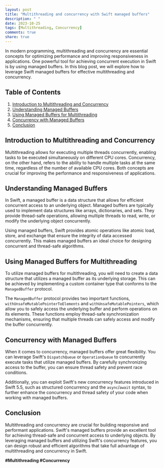```yaml
---
layout: post
title: "Multithreading and concurrency with Swift managed buffers"
description: " "
date: 2023-10-25
tags: [Multithreading, Concurrency]
comments: true
share: true
---
```


In modern programming, multithreading and concurrency are essential concepts for optimizing performance and improving responsiveness in applications. One powerful tool for achieving concurrent execution in Swift is by using managed buffers. In this blog post, we will explore how to leverage Swift managed buffers for effective multithreading and concurrency.

## Table of Contents
1. [Introduction to Multithreading and Concurrency](#introduction-to-multithreading-and-concurrency)
2. [Understanding Managed Buffers](#understanding-managed-buffers)
3. [Using Managed Buffers for Multithreading](#using-managed-buffers-for-multithreading)
4. [Concurrency with Managed Buffers](#concurrency-with-managed-buffers)
5. [Conclusion](#conclusion)

## Introduction to Multithreading and Concurrency
Multithreading allows for executing multiple threads concurrently, enabling tasks to be executed simultaneously on different CPU cores. Concurrency, on the other hand, refers to the ability to handle multiple tasks at the same time, regardless of the number of available CPU cores. Both concepts are crucial for improving the performance and responsiveness of applications.

## Understanding Managed Buffers
In Swift, a managed buffer is a data structure that allows for efficient concurrent access to an underlying object. Managed buffers are typically used to implement data structures like arrays, dictionaries, and sets. They provide thread-safe operations, allowing multiple threads to read, write, or modify the underlying object concurrently.

Using managed buffers, Swift provides atomic operations like atomic load, store, and exchange that ensure the integrity of data accessed concurrently. This makes managed buffers an ideal choice for designing concurrent and thread-safe algorithms.

## Using Managed Buffers for Multithreading
To utilize managed buffers for multithreading, you will need to create a data structure that utilizes a managed buffer as its underlying storage. This can be achieved by implementing a custom container type that conforms to the `ManagedBuffer` protocol.

The `ManagedBuffer` protocol provides two important functions, `withUnsafeMutablePointerToElements` and `withUnsafeMutablePointers`, which allow you to safely access the underlying buffer and perform operations on its elements. These functions employ thread-safe synchronization mechanisms, ensuring that multiple threads can safely access and modify the buffer concurrently.

## Concurrency with Managed Buffers
When it comes to concurrency, managed buffers offer great flexibility. You can leverage Swift's `DispatchQueue` or `OperationQueue` to concurrently execute tasks that utilize managed buffers. By carefully synchronizing access to the buffer, you can ensure thread safety and prevent race conditions.

Additionally, you can exploit Swift's new concurrency features introduced in Swift 5.5, such as structured concurrency and the `async`/`await` syntax, to further enhance the concurrency and thread safety of your code when working with managed buffers.

## Conclusion
Multithreading and concurrency are crucial for building responsive and performant applications. Swift's managed buffers provide an excellent tool for achieving thread-safe and concurrent access to underlying objects. By leveraging managed buffers and utilizing Swift's concurrency features, you can design robust and efficient algorithms that take full advantage of multithreading and concurrency in Swift.

**#Multithreading #Concurrency**